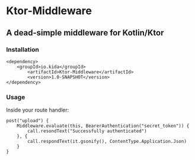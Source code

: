 # Ktor-Middleware

## A dead-simple middleware for Kotlin/Ktor

### Installation

```
<dependency>
	<groupId>io.kida</groupId>
        <artifactId>Ktor-Middleware</artifactId>
        <version>1.0-SNAPSHOT</version>
</dependency>
```

### Usage

Inside your route handler:

```
post("upload") {
	Middleware.evaluate(this, BearerAuthentication("secret_token")) {
		call.resondText("Successfully authenticated")
	}, {
		call.respondText(it.gsonify(), ContentType.Application.Json)
	}
}
```
